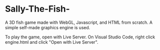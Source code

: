 # Sally-The-Fish-
A 3D fish game made with WebGL, Javascript, and HTML from scratch. A simple self-made graphics engine is used.

To play the game, open with Live Server. On Visual Studio Code, right click engine.html and click "Open with Live Server".
